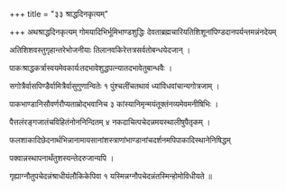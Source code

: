 +++
title = "३३ श्राद्धदिनकृत्यम्"

+++
अथश्राद्धदिनकृत्यम् गोमयादिभिर्भूमिभाण्डशुद्धिः देवताब्रह्मचारियतिशिशूनांपिण्डदानपर्यन्तमन्नंनदेयम्

अतिशिशवस्तुगृहान्तरेभोजनीयाः तिलानवकिरेत्तत्रसर्वतोबन्धयेदजान् ।

पाकःश्राद्धकर्त्रास्वयमेवकार्यःतदभावेशुद्धपत्न्यातदभावेतुबान्धवैः ।

सगोत्रैर्वासपिण्डैर्वामित्रैर्वासुगुणान्वितेः १ पुंश्चलींचतथावं ध्यांविधवांचान्यगोत्रजाम् ।

पाकभाण्डानिसौवर्णरौप्यताम्रोद्भवानिच ३ कांस्यानिमृन्मयंतूक्तंनव्यमेवमनीषिभिः ।

पैत्तलंरङ्गजातंचविहितंनोननिन्दितम् ४ नकदाचित्पचेदन्नमयस्थालीषुपैतृकम् ।

फलशाकादिछेदनार्थभिन्नानामायसानांशस्त्राणांभाण्डानांचदर्शनमपिपाकादिस्थानेनिषिद्धम्

पक्वान्नस्थापनार्थंतुशस्यन्तेदरुजान्यपि ।

गृह्याग्नौतुपचेदन्नंश्राधीयंलौकिकेपिवा १ यस्मिन्नग्नौपचेदन्नंतस्मिन्होमोविधीयते ॥
